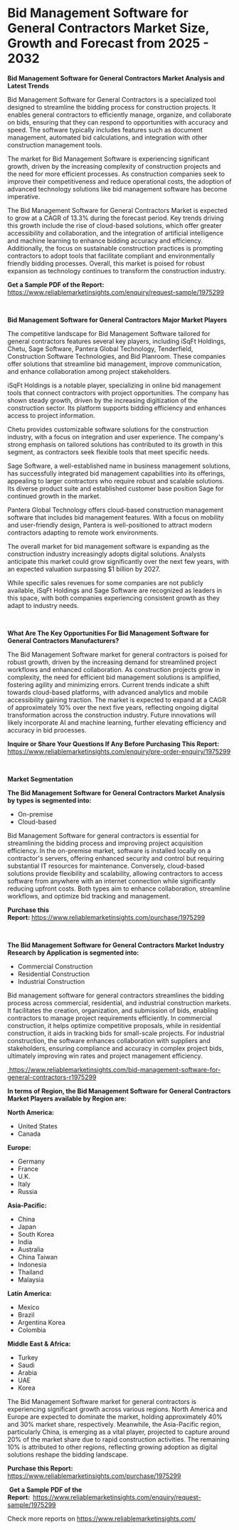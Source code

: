 <p><h1>Bid Management Software for General Contractors Market Size, Growth and Forecast from 2025 - 2032</h1></p><p><strong>Bid Management Software for General Contractors Market Analysis and Latest Trends</strong></p>
<p><p>Bid Management Software for General Contractors is a specialized tool designed to streamline the bidding process for construction projects. It enables general contractors to efficiently manage, organize, and collaborate on bids, ensuring that they can respond to opportunities with accuracy and speed. The software typically includes features such as document management, automated bid calculations, and integration with other construction management tools.</p><p>The market for Bid Management Software is experiencing significant growth, driven by the increasing complexity of construction projects and the need for more efficient processes. As construction companies seek to improve their competitiveness and reduce operational costs, the adoption of advanced technology solutions like bid management software has become imperative. </p><p>The Bid Management Software for General Contractors Market is expected to grow at a CAGR of 13.3% during the forecast period. Key trends driving this growth include the rise of cloud-based solutions, which offer greater accessibility and collaboration, and the integration of artificial intelligence and machine learning to enhance bidding accuracy and efficiency. Additionally, the focus on sustainable construction practices is prompting contractors to adopt tools that facilitate compliant and environmentally friendly bidding processes. Overall, this market is poised for robust expansion as technology continues to transform the construction industry.</p></p>
<p><strong>Get a Sample PDF of the Report:&nbsp;</strong> <a href="https://www.reliablemarketinsights.com/enquiry/request-sample/1975299?utm_campaign=3010&utm_medium=2&utm_source=Github&utm_content=ia&utm_term=28032025&utm_id=bid-management-software-for-general-contractors">https://www.reliablemarketinsights.com/enquiry/request-sample/1975299</a></p>
<p>&nbsp;</p>
<p><strong>Bid Management Software for General Contractors Major Market Players</strong></p>
<p><p>The competitive landscape for Bid Management Software tailored for general contractors features several key players, including iSqFt Holdings, Chetu, Sage Software, Pantera Global Technology, Tenderfield, Construction Software Technologies, and Bid Planroom. These companies offer solutions that streamline bid management, improve communication, and enhance collaboration among project stakeholders.</p><p>iSqFt Holdings is a notable player, specializing in online bid management tools that connect contractors with project opportunities. The company has shown steady growth, driven by the increasing digitization of the construction sector. Its platform supports bidding efficiency and enhances access to project information.</p><p>Chetu provides customizable software solutions for the construction industry, with a focus on integration and user experience. The company's strong emphasis on tailored solutions has contributed to its growth in this segment, as contractors seek flexible tools that meet specific needs.</p><p>Sage Software, a well-established name in business management solutions, has successfully integrated bid management capabilities into its offerings, appealing to larger contractors who require robust and scalable solutions. Its diverse product suite and established customer base position Sage for continued growth in the market.</p><p>Pantera Global Technology offers cloud-based construction management software that includes bid management features. With a focus on mobility and user-friendly design, Pantera is well-positioned to attract modern contractors adapting to remote work environments.</p><p>The overall market for bid management software is expanding as the construction industry increasingly adopts digital solutions. Analysts anticipate this market could grow significantly over the next few years, with an expected valuation surpassing $1 billion by 2027.</p><p>While specific sales revenues for some companies are not publicly available, iSqFt Holdings and Sage Software are recognized as leaders in this space, with both companies experiencing consistent growth as they adapt to industry needs.</p></p>
<p>&nbsp;</p>
<p><strong>What Are The Key Opportunities For Bid Management Software for General Contractors Manufacturers?</strong></p>
<p><p>The Bid Management Software market for general contractors is poised for robust growth, driven by the increasing demand for streamlined project workflows and enhanced collaboration. As construction projects grow in complexity, the need for efficient bid management solutions is amplified, fostering agility and minimizing errors. Current trends indicate a shift towards cloud-based platforms, with advanced analytics and mobile accessibility gaining traction. The market is expected to expand at a CAGR of approximately 10% over the next five years, reflecting ongoing digital transformation across the construction industry. Future innovations will likely incorporate AI and machine learning, further elevating efficiency and accuracy in bid processes.</p></p>
<p><strong>Inquire or Share Your Questions If Any Before Purchasing This Report:</strong> <a href="https://www.reliablemarketinsights.com/enquiry/pre-order-enquiry/1975299?utm_campaign=3010&utm_medium=2&utm_source=Github&utm_content=ia&utm_term=28032025&utm_id=bid-management-software-for-general-contractors">https://www.reliablemarketinsights.com/enquiry/pre-order-enquiry/1975299</a></p>
<p>&nbsp;</p>
<p><strong>Market Segmentation</strong></p>
<p><strong>The Bid Management Software for General Contractors Market Analysis by types is segmented into:</strong></p>
<p><ul><li>On-premise</li><li>Cloud-based</li></ul></p>
<p><p>Bid Management Software for general contractors is essential for streamlining the bidding process and improving project acquisition efficiency. In the on-premise market, software is installed locally on a contractor's servers, offering enhanced security and control but requiring substantial IT resources for maintenance. Conversely, cloud-based solutions provide flexibility and scalability, allowing contractors to access software from anywhere with an internet connection while significantly reducing upfront costs. Both types aim to enhance collaboration, streamline workflows, and optimize bid tracking and management.</p></p>
<p><strong>Purchase this Report:&nbsp;</strong><a href="https://www.reliablemarketinsights.com/purchase/1975299?utm_campaign=3010&utm_medium=2&utm_source=Github&utm_content=ia&utm_term=28032025&utm_id=bid-management-software-for-general-contractors">https://www.reliablemarketinsights.com/purchase/1975299</a></p>
<p>&nbsp;</p>
<p><strong>The Bid Management Software for General Contractors Market Industry Research by Application is segmented into:</strong></p>
<p><ul><li>Commercial Construction</li><li>Residential Construction</li><li>Industrial Construction</li></ul></p>
<p><p>Bid management software for general contractors streamlines the bidding process across commercial, residential, and industrial construction markets. It facilitates the creation, organization, and submission of bids, enabling contractors to manage project requirements efficiently. In commercial construction, it helps optimize competitive proposals, while in residential construction, it aids in tracking bids for small-scale projects. For industrial construction, the software enhances collaboration with suppliers and stakeholders, ensuring compliance and accuracy in complex project bids, ultimately improving win rates and project management efficiency.</p></p>
<p><a href="https://www.reliablemarketinsights.com/bid-management-software-for-general-contractors-r1975299?utm_campaign=3010&utm_medium=2&utm_source=Github&utm_content=ia&utm_term=28032025&utm_id=bid-management-software-for-general-contractors">&nbsp;https://www.reliablemarketinsights.com/bid-management-software-for-general-contractors-r1975299</a></p>
<p><strong>In terms of Region, the Bid Management Software for General Contractors Market Players available by Region are:</strong></p>
<p>
    <p> <strong> North America: </strong>
        <ul>
            <li>United States</li>
            <li>Canada</li>
        </ul>
        </p> 
    <p> <strong> Europe: </strong>
        <ul>
            <li>Germany</li>
            <li>France</li>
            <li>U.K.</li>
            <li>Italy</li>
            <li>Russia</li>
        </ul>
        </p> 
    <p> <strong> Asia-Pacific: </strong>
        <ul>
            <li>China</li>
            <li>Japan</li>
            <li>South Korea</li>
            <li>India</li>
            <li>Australia</li>
            <li>China Taiwan</li>
            <li>Indonesia</li>
            <li>Thailand</li>
            <li>Malaysia</li>
        </ul>
        </p> 
    <p> <strong> Latin America: </strong>
        <ul>
            <li>Mexico</li>
            <li>Brazil</li>
            <li>Argentina Korea</li>
            <li>Colombia</li>
        </ul>
        </p> 
    <p> <strong> Middle East & Africa: </strong>
        <ul>
            <li>Turkey</li>
            <li>Saudi</li>
            <li>Arabia</li>
            <li>UAE</li>
            <li>Korea</li>
        </ul>
    </p>
    </p>
<p><p>The Bid Management Software market for general contractors is experiencing significant growth across various regions. North America and Europe are expected to dominate the market, holding approximately 40% and 30% market share, respectively. Meanwhile, the Asia-Pacific region, particularly China, is emerging as a vital player, projected to capture around 20% of the market share due to rapid construction activities. The remaining 10% is attributed to other regions, reflecting growing adoption as digital solutions reshape the bidding landscape.</p></p>
<p><strong>Purchase this Report: </strong><a href="https://www.reliablemarketinsights.com/purchase/1975299?utm_campaign=3010&utm_medium=2&utm_source=Github&utm_content=ia&utm_term=28032025&utm_id=bid-management-software-for-general-contractors">https://www.reliablemarketinsights.com/purchase/1975299</a></p>
<p>&nbsp;<strong>Get a Sample PDF of the Report:&nbsp;&nbsp;</strong><a href="https://www.reliablemarketinsights.com/enquiry/request-sample/1975299?utm_campaign=3010&utm_medium=2&utm_source=Github&utm_content=ia&utm_term=28032025&utm_id=bid-management-software-for-general-contractors">https://www.reliablemarketinsights.com/enquiry/request-sample/1975299</a></p>
<p><strong></strong></p>
<p>Check more reports on <a href="https://www.reliablemarketinsights.com/?utm_campaign=3010&utm_medium=2&utm_source=Github&utm_content=ia&utm_term=28032025&utm_id=bid-management-software-for-general-contractors">https://www.reliablemarketinsights.com/</a></p>